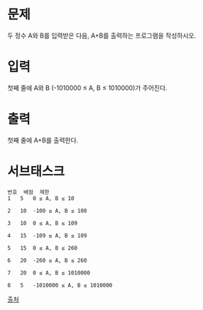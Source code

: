 # 문제

두 정수 A와 B를 입력받은 다음, A+B를 출력하는 프로그램을 작성하시오.

# 입력

첫째 줄에 A와 B (-1010000 ≤ A, B ≤ 1010000)가 주어진다.

# 출력

첫째 줄에 A+B를 출력한다.

# 서브태스크

```
번호	배점	제한
1	5	0 ≤ A, B ≤ 10

2	10	-100 ≤ A, B ≤ 100

3	10	0 ≤ A, B ≤ 109

4	15	-109 ≤ A, B ≤ 109

5	15	0 ≤ A, B ≤ 260

6	20	-260 ≤ A, B ≤ 260

7	20	0 ≤ A, B ≤ 1010000

8	5	-1010000 ≤ A, B ≤ 1010000
```

[출처](https://www.acmicpc.net/problem/15740)
